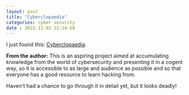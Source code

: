 ```yaml
---
layout: post
title: "Cyberclopaedia" 
categories: cyber security
date : 2022-11-03 22:14:50
---
```

I just found this: [Cyberclopaedia](https://cr0mll.github.io/cyberclopaedia/index.html#the-cyberclopaedia).

**From the author:**
This is an aspiring project aimed at accumulating knowledge from the world of cybersecurity and presenting it in a cogent way, so it is accessible to as large and audience as possible and so that everyone has a good resource to learn hacking from.


Haven't had a chance to go through it in detail yet, but it looks deadly!